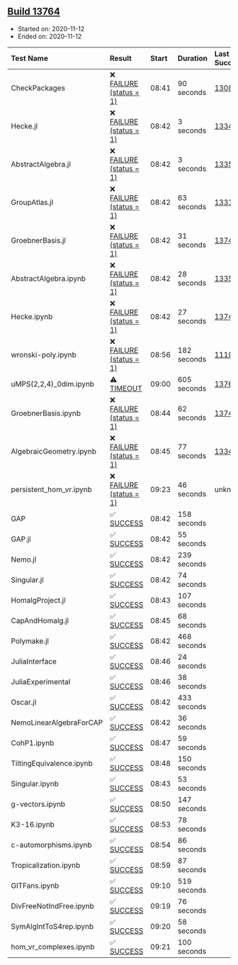 ## [Build 13764](https://oscarci.mathematik.uni-kl.de/job/oscar/13764/)

* Started on: 2020-11-12
* Ended on: 2020-11-12

| Test Name    | Result | Start | Duration | Last Success | First Failure |
|:-------------|:-------|:------|:---------|:-------------|:--------------|
| CheckPackages | ❌ [FAILURE (status = 1)](https://oscarci.mathematik.uni-kl.de/job/oscar/13764/artifact/logs/build-13764/CheckPackages.log) | 08:41 | 90 seconds | [13085](https://oscarci.mathematik.uni-kl.de/job/oscar/13085/) | [13086](https://oscarci.mathematik.uni-kl.de/job/oscar/13086/) |
| Hecke.jl | ❌ [FAILURE (status = 1)](https://oscarci.mathematik.uni-kl.de/job/oscar/13764/artifact/logs/build-13764/Hecke.jl.log) | 08:42 | 3 seconds | [13341](https://oscarci.mathematik.uni-kl.de/job/oscar/13341/) | [13342](https://oscarci.mathematik.uni-kl.de/job/oscar/13342/) |
| AbstractAlgebra.jl | ❌ [FAILURE (status = 1)](https://oscarci.mathematik.uni-kl.de/job/oscar/13764/artifact/logs/build-13764/AbstractAlgebra.jl.log) | 08:42 | 3 seconds | [13355](https://oscarci.mathematik.uni-kl.de/job/oscar/13355/) | [13356](https://oscarci.mathematik.uni-kl.de/job/oscar/13356/) |
| GroupAtlas.jl | ❌ [FAILURE (status = 1)](https://oscarci.mathematik.uni-kl.de/job/oscar/13764/artifact/logs/build-13764/GroupAtlas.jl.log) | 08:42 | 63 seconds | [13311](https://oscarci.mathematik.uni-kl.de/job/oscar/13311/) | [13312](https://oscarci.mathematik.uni-kl.de/job/oscar/13312/) |
| GroebnerBasis.jl | ❌ [FAILURE (status = 1)](https://oscarci.mathematik.uni-kl.de/job/oscar/13764/artifact/logs/build-13764/GroebnerBasis.jl.log) | 08:42 | 31 seconds | [13747](https://oscarci.mathematik.uni-kl.de/job/oscar/13747/) | [13748](https://oscarci.mathematik.uni-kl.de/job/oscar/13748/) |
| AbstractAlgebra.ipynb | ❌ [FAILURE (status = 1)](https://oscarci.mathematik.uni-kl.de/job/oscar/13764/artifact/logs/build-13764/AbstractAlgebra.ipynb.log) | 08:42 | 28 seconds | [13355](https://oscarci.mathematik.uni-kl.de/job/oscar/13355/) | [13356](https://oscarci.mathematik.uni-kl.de/job/oscar/13356/) |
| Hecke.ipynb | ❌ [FAILURE (status = 1)](https://oscarci.mathematik.uni-kl.de/job/oscar/13764/artifact/logs/build-13764/Hecke.ipynb.log) | 08:42 | 27 seconds | [13749](https://oscarci.mathematik.uni-kl.de/job/oscar/13749/) | [13750](https://oscarci.mathematik.uni-kl.de/job/oscar/13750/) |
| wronski-poly.ipynb | ❌ [FAILURE (status = 1)](https://oscarci.mathematik.uni-kl.de/job/oscar/13764/artifact/logs/build-13764/wronski-poly.ipynb.log) | 08:56 | 182 seconds | [11192](https://oscarci.mathematik.uni-kl.de/job/oscar/11192/) | [11193](https://oscarci.mathematik.uni-kl.de/job/oscar/11193/) |
| uMPS(2,2,4)_0dim.ipynb | ⚠ [TIMEOUT](https://oscarci.mathematik.uni-kl.de/job/oscar/13764/artifact/logs/build-13764/uMPS-2-2-4-_0dim.ipynb.log) | 09:00 | 605 seconds | [13762](https://oscarci.mathematik.uni-kl.de/job/oscar/13762/) | [13763](https://oscarci.mathematik.uni-kl.de/job/oscar/13763/) |
| GroebnerBasis.ipynb | ❌ [FAILURE (status = 1)](https://oscarci.mathematik.uni-kl.de/job/oscar/13764/artifact/logs/build-13764/GroebnerBasis.ipynb.log) | 08:44 | 62 seconds | [13748](https://oscarci.mathematik.uni-kl.de/job/oscar/13748/) | [13749](https://oscarci.mathematik.uni-kl.de/job/oscar/13749/) |
| AlgebraicGeometry.ipynb | ❌ [FAILURE (status = 1)](https://oscarci.mathematik.uni-kl.de/job/oscar/13764/artifact/logs/build-13764/AlgebraicGeometry.ipynb.log) | 08:45 | 77 seconds | [13341](https://oscarci.mathematik.uni-kl.de/job/oscar/13341/) | [13342](https://oscarci.mathematik.uni-kl.de/job/oscar/13342/) |
| persistent_hom_vr.ipynb | ❌ [FAILURE (status = 1)](https://oscarci.mathematik.uni-kl.de/job/oscar/13764/artifact/logs/build-13764/persistent_hom_vr.ipynb.log) | 09:23 | 46 seconds | unknown | unknown |
| GAP | ✅ [SUCCESS](https://oscarci.mathematik.uni-kl.de/job/oscar/13764/artifact/logs/build-13764/GAP.log) | 08:42 | 158 seconds |  |  |
| GAP.jl | ✅ [SUCCESS](https://oscarci.mathematik.uni-kl.de/job/oscar/13764/artifact/logs/build-13764/GAP.jl.log) | 08:42 | 55 seconds |  |  |
| Nemo.jl | ✅ [SUCCESS](https://oscarci.mathematik.uni-kl.de/job/oscar/13764/artifact/logs/build-13764/Nemo.jl.log) | 08:42 | 239 seconds |  |  |
| Singular.jl | ✅ [SUCCESS](https://oscarci.mathematik.uni-kl.de/job/oscar/13764/artifact/logs/build-13764/Singular.jl.log) | 08:42 | 74 seconds |  |  |
| HomalgProject.jl | ✅ [SUCCESS](https://oscarci.mathematik.uni-kl.de/job/oscar/13764/artifact/logs/build-13764/HomalgProject.jl.log) | 08:43 | 107 seconds |  |  |
| CapAndHomalg.jl | ✅ [SUCCESS](https://oscarci.mathematik.uni-kl.de/job/oscar/13764/artifact/logs/build-13764/CapAndHomalg.jl.log) | 08:45 | 68 seconds |  |  |
| Polymake.jl | ✅ [SUCCESS](https://oscarci.mathematik.uni-kl.de/job/oscar/13764/artifact/logs/build-13764/Polymake.jl.log) | 08:42 | 468 seconds |  |  |
| JuliaInterface | ✅ [SUCCESS](https://oscarci.mathematik.uni-kl.de/job/oscar/13764/artifact/logs/build-13764/JuliaInterface.log) | 08:46 | 24 seconds |  |  |
| JuliaExperimental | ✅ [SUCCESS](https://oscarci.mathematik.uni-kl.de/job/oscar/13764/artifact/logs/build-13764/JuliaExperimental.log) | 08:46 | 38 seconds |  |  |
| Oscar.jl | ✅ [SUCCESS](https://oscarci.mathematik.uni-kl.de/job/oscar/13764/artifact/logs/build-13764/Oscar.jl.log) | 08:42 | 433 seconds |  |  |
| NemoLinearAlgebraForCAP | ✅ [SUCCESS](https://oscarci.mathematik.uni-kl.de/job/oscar/13764/artifact/logs/build-13764/NemoLinearAlgebraForCAP.log) | 08:42 | 36 seconds |  |  |
| CohP1.ipynb | ✅ [SUCCESS](https://oscarci.mathematik.uni-kl.de/job/oscar/13764/artifact/logs/build-13764/CohP1.ipynb.log) | 08:47 | 59 seconds |  |  |
| TiltingEquivalence.ipynb | ✅ [SUCCESS](https://oscarci.mathematik.uni-kl.de/job/oscar/13764/artifact/logs/build-13764/TiltingEquivalence.ipynb.log) | 08:48 | 150 seconds |  |  |
| Singular.ipynb | ✅ [SUCCESS](https://oscarci.mathematik.uni-kl.de/job/oscar/13764/artifact/logs/build-13764/Singular.ipynb.log) | 08:43 | 53 seconds |  |  |
| g-vectors.ipynb | ✅ [SUCCESS](https://oscarci.mathematik.uni-kl.de/job/oscar/13764/artifact/logs/build-13764/g-vectors.ipynb.log) | 08:50 | 147 seconds |  |  |
| K3-16.ipynb | ✅ [SUCCESS](https://oscarci.mathematik.uni-kl.de/job/oscar/13764/artifact/logs/build-13764/K3-16.ipynb.log) | 08:53 | 78 seconds |  |  |
| c-automorphisms.ipynb | ✅ [SUCCESS](https://oscarci.mathematik.uni-kl.de/job/oscar/13764/artifact/logs/build-13764/c-automorphisms.ipynb.log) | 08:54 | 86 seconds |  |  |
| Tropicalization.ipynb | ✅ [SUCCESS](https://oscarci.mathematik.uni-kl.de/job/oscar/13764/artifact/logs/build-13764/Tropicalization.ipynb.log) | 08:59 | 87 seconds |  |  |
| GITFans.ipynb | ✅ [SUCCESS](https://oscarci.mathematik.uni-kl.de/job/oscar/13764/artifact/logs/build-13764/GITFans.ipynb.log) | 09:10 | 519 seconds |  |  |
| DivFreeNotIndFree.ipynb | ✅ [SUCCESS](https://oscarci.mathematik.uni-kl.de/job/oscar/13764/artifact/logs/build-13764/DivFreeNotIndFree.ipynb.log) | 09:19 | 76 seconds |  |  |
| SymAlgIntToS4rep.ipynb | ✅ [SUCCESS](https://oscarci.mathematik.uni-kl.de/job/oscar/13764/artifact/logs/build-13764/SymAlgIntToS4rep.ipynb.log) | 09:20 | 58 seconds |  |  |
| hom_vr_complexes.ipynb | ✅ [SUCCESS](https://oscarci.mathematik.uni-kl.de/job/oscar/13764/artifact/logs/build-13764/hom_vr_complexes.ipynb.log) | 09:21 | 100 seconds |  |  |
